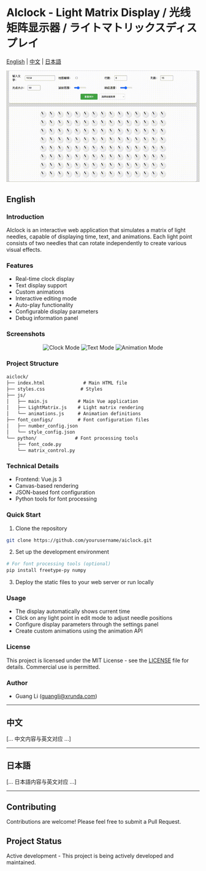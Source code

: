# AIclock - Light Matrix Display / 光线矩阵显示器 / ライトマトリックスディスプレイ

[English](#english) | [中文](#中文) | [日本語](#日本語)

![Demo](example/demo.gif)

## English

### Introduction
AIclock is an interactive web application that simulates a matrix of light needles, capable of displaying time, text, and animations. Each light point consists of two needles that can rotate independently to create various visual effects.

### Features
- Real-time clock display
- Text display support
- Custom animations
- Interactive editing mode
- Auto-play functionality
- Configurable display parameters
- Debug information panel

### Screenshots
<div align="center">
<img src="example/clock.png" width="300" alt="Clock Mode"/>
<img src="example/text.png" width="300" alt="Text Mode"/>
<img src="example/animation.png" width="300" alt="Animation Mode"/>
</div>

### Project Structure
```
aiclock/
├── index.html              # Main HTML file
├── styles.css             # Styles
├── js/
│   ├── main.js           # Main Vue application
│   ├── LightMatrix.js    # Light matrix rendering
│   └── animations.js     # Animation definitions
├── font_configs/         # Font configuration files
│   ├── number_config.json
│   └── style_config.json
└── python/              # Font processing tools
    ├── font_code.py
    └── matrix_control.py
```

### Technical Details
- Frontend: Vue.js 3
- Canvas-based rendering
- JSON-based font configuration
- Python tools for font processing

### Quick Start
1. Clone the repository
```bash
git clone https://github.com/yourusername/aiclock.git
```

2. Set up the development environment
```bash
# For font processing tools (optional)
pip install freetype-py numpy
```

3. Deploy the static files to your web server or run locally

### Usage
- The display automatically shows current time
- Click on any light point in edit mode to adjust needle positions
- Configure display parameters through the settings panel
- Create custom animations using the animation API

### License
This project is licensed under the MIT License - see the [LICENSE](LICENSE) file for details.
Commercial use is permitted.

### Author
- Guang Li (guangli@xrunda.com)

---

## 中文

[... 中文内容与英文对应 ...]

---

## 日本語

[... 日本語内容与英文对应 ...]

---

## Contributing
Contributions are welcome! Please feel free to submit a Pull Request.

## Project Status
Active development - This project is being actively developed and maintained.
